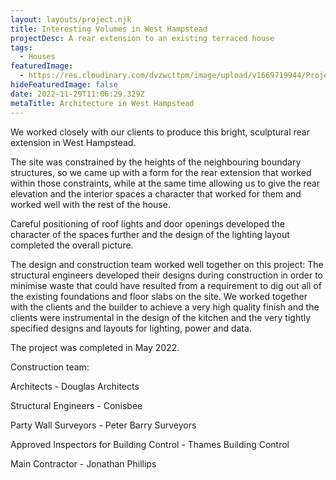 ```yaml
---
layout: layouts/project.njk
title: Interesting Volumes in West Hampstead
projectDesc: A rear extension to an existing terraced house
tags:
  - Houses
featuredImage:
  - https://res.cloudinary.com/dvzwcttpm/image/upload/v1669719944/Projects/Agamemnon%20Road/West_Hampstead_Architecture_Douglas_Architects_01_wejiuj.jpg
hideFeaturedImage: false
date: 2022-11-29T11:06:29.329Z
metaTitle: Architecture in West Hampstead
---
```

We worked closely with our clients to produce this bright, sculptural rear extension in West Hampstead.

The site was constrained by the heights of the neighbouring boundary structures, so we came up with a form for the rear extension that worked within those constraints, while at the same time allowing us to give the rear elevation and the interior spaces a character that worked for them and worked well with the rest of the house.

Careful positioning of roof lights and door openings developed the character of the spaces further and the design of the lighting layout completed the overall picture.

The design and construction team worked well together on this project: The structural engineers developed their designs during construction in order to minimise waste that could have resulted from a requirement to dig out all of the existing foundations and floor slabs on the site. We worked together with the clients and the builder to achieve a very high quality finish and the clients were instrumental in the design of the kitchen and the very tightly specified designs and layouts for lighting, power and data.

The project was completed in May 2022.

Construction team:

Architects - Douglas Architects

Structural Engineers - Conisbee

Party Wall Surveyors - Peter Barry Surveyors

Approved Inspectors for Building Control - Thames Building Control

Main Contractor - Jonathan Phillips